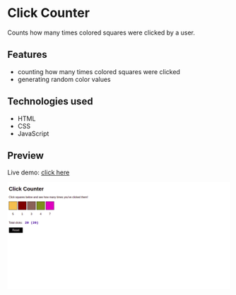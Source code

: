 # Click Counter

Counts how many times colored squares were clicked by a user.

## Features

- counting how many times colored squares were clicked
- generating random color values

## Technologies used

- HTML
- CSS
- JavaScript

## Preview

Live demo: [click here](https://pawelpohland.github.io/click-counter/)

[![App screenshot](preview.png "Preview - screenshot")](https://pawelpohland.github.io/click-counter/)
